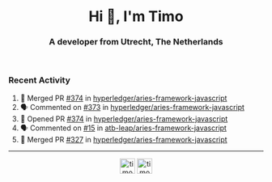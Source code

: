 <h1 align="center">Hi 👋, I'm Timo</h1>
<h3 align="center">A developer from Utrecht, The Netherlands</h3>
<br/>
<!-- https://github.com/rahuldkjain/github-profile-readme-generator --!>

<!--  <p align="left"><img src="https://github-readme-stats.vercel.app/api?username=timoglastra&show_icons=true&count_private=true&" alt="timoglastra" /></p> --!>

<!--
Github language stats
<p align="left"><img src="https://github-readme-stats.vercel.app/api/top-langs/?username=timoglastra&layout=compact" alt="timoglastra" /><p>
-->

<!-- Codestats language stats -->
<!-- <p align="left"><img src="https://codestats-readme.vercel.app/api/top-langs/?username=timoglastra&layout=compact&language_count=12" alt="timoglastra" /><p>    --!>
  
<h3>Recent Activity</h3>

<!--START_SECTION:activity-->
1. 🎉 Merged PR [#374](https://github.com/hyperledger/aries-framework-javascript/pull/374) in [hyperledger/aries-framework-javascript](https://github.com/hyperledger/aries-framework-javascript)
2. 🗣 Commented on [#373](https://github.com/hyperledger/aries-framework-javascript/issues/373) in [hyperledger/aries-framework-javascript](https://github.com/hyperledger/aries-framework-javascript)
3. 💪 Opened PR [#374](https://github.com/hyperledger/aries-framework-javascript/pull/374) in [hyperledger/aries-framework-javascript](https://github.com/hyperledger/aries-framework-javascript)
4. 🗣 Commented on [#15](https://github.com/atb-leap/aries-framework-javascript/issues/15) in [atb-leap/aries-framework-javascript](https://github.com/atb-leap/aries-framework-javascript)
5. 🎉 Merged PR [#327](https://github.com/hyperledger/aries-framework-javascript/pull/327) in [hyperledger/aries-framework-javascript](https://github.com/hyperledger/aries-framework-javascript)
<!--END_SECTION:activity-->

---

<p align="center">
<a href="https://twitter.com/timoglastra" target="blank"><img align="center" src="https://cdn.jsdelivr.net/npm/simple-icons@3.0.1/icons/twitter.svg" alt="timoglastra" height="30" width="30" /></a>
<a href="https://linkedin.com/in/timoglastra" target="blank"><img align="center" src="https://cdn.jsdelivr.net/npm/simple-icons@3.0.1/icons/linkedin.svg" alt="timoglastra" height="30" width="30" /></a>
</p>



